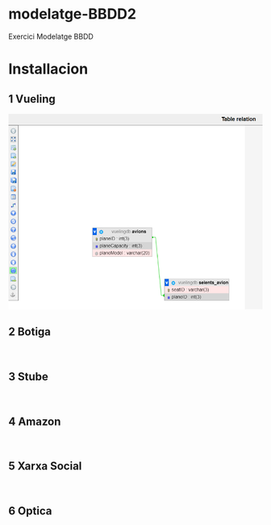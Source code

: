 # modelatge-BBDD2
Exercici Modelatge BBDD

# Installacion
## 1 Vueling
![Vuelingdb](https://github.com/dianavile/modelatge-BBDD2/blob/master/vuelingdb.PNG)
## 2 Botiga
![]()
## 3 Stube
![]()
## 4 Amazon
![]()
## 5 Xarxa Social
![]()
## 6 Optica
![]()
